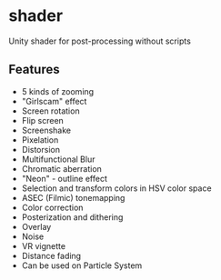 # shader
Unity shader for post-processing without scripts

Features
---
* 5 kinds of zooming
* "Girlscam" effect
* Screen rotation
* Flip screen
* Screenshake
* Pixelation
* Distorsion
* Multifunctional Blur
* Chromatic aberration
* "Neon" - outline effect
* Selection and transform colors in HSV color space
* ASEC (Filmic) tonemapping
* Color correction
* Posterization and dithering
* Overlay
* Noise
* VR vignette
* Distance fading
* Can be used on Particle System
